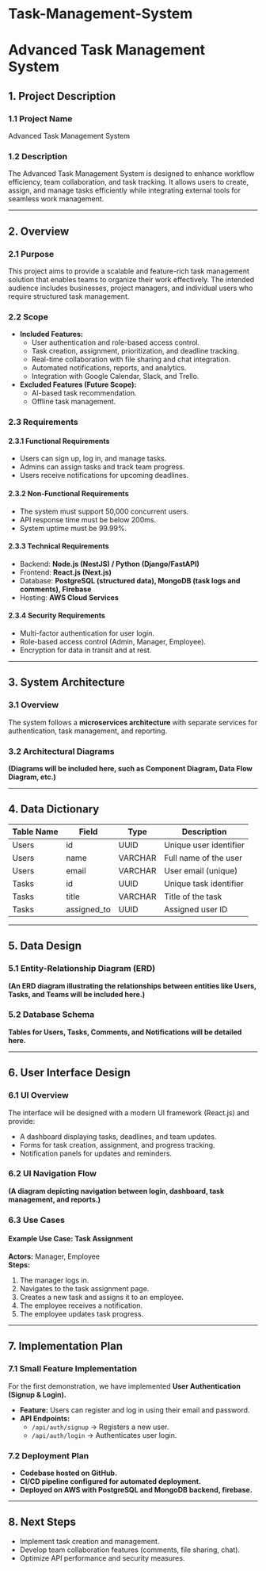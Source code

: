 # Task-Management-System

# Advanced Task Management System

## 1. Project Description

### 1.1 Project Name
Advanced Task Management System

### 1.2 Description
The Advanced Task Management System is designed to enhance workflow efficiency, team collaboration, and task tracking. It allows users to create, assign, and manage tasks efficiently while integrating external tools for seamless work management.

---

## 2. Overview

### 2.1 Purpose
This project aims to provide a scalable and feature-rich task management solution that enables teams to organize their work effectively. The intended audience includes businesses, project managers, and individual users who require structured task management.

### 2.2 Scope
- **Included Features:**
  - User authentication and role-based access control.
  - Task creation, assignment, prioritization, and deadline tracking.
  - Real-time collaboration with file sharing and chat integration.
  - Automated notifications, reports, and analytics.
  - Integration with Google Calendar, Slack, and Trello.
- **Excluded Features (Future Scope):**
  - AI-based task recommendation.
  - Offline task management.

### 2.3 Requirements

#### 2.3.1 Functional Requirements
- Users can sign up, log in, and manage tasks.
- Admins can assign tasks and track team progress.
- Users receive notifications for upcoming deadlines.

#### 2.3.2 Non-Functional Requirements
- The system must support 50,000 concurrent users.
- API response time must be below 200ms.
- System uptime must be 99.99%.

#### 2.3.3 Technical Requirements
- Backend: **Node.js (NestJS) / Python (Django/FastAPI)**
- Frontend: **React.js (Next.js)**
- Database: **PostgreSQL (structured data), MongoDB (task logs and comments), Firebase**
- Hosting: **AWS Cloud Services**

#### 2.3.4 Security Requirements
- Multi-factor authentication for user login.
- Role-based access control (Admin, Manager, Employee).
- Encryption for data in transit and at rest.

---

## 3. System Architecture

### 3.1 Overview
The system follows a **microservices architecture** with separate services for authentication, task management, and reporting.

### 3.2 Architectural Diagrams
**(Diagrams will be included here, such as Component Diagram, Data Flow Diagram, etc.)**

---

## 4. Data Dictionary

| Table Name | Field | Type | Description |
|------------|--------|------|-------------|
| Users | id | UUID | Unique user identifier |
| Users | name | VARCHAR | Full name of the user |
| Users | email | VARCHAR | User email (unique) |
| Tasks | id | UUID | Unique task identifier |
| Tasks | title | VARCHAR | Title of the task |
| Tasks | assigned_to | UUID | Assigned user ID |

---

## 5. Data Design

### 5.1 Entity-Relationship Diagram (ERD)
**(An ERD diagram illustrating the relationships between entities like Users, Tasks, and Teams will be included here.)**

### 5.2 Database Schema
**Tables for Users, Tasks, Comments, and Notifications will be detailed here.**

---

## 6. User Interface Design

### 6.1 UI Overview
The interface will be designed with a modern UI framework (React.js) and provide:
- A dashboard displaying tasks, deadlines, and team updates.
- Forms for task creation, assignment, and progress tracking.
- Notification panels for updates and reminders.

### 6.2 UI Navigation Flow
**(A diagram depicting navigation between login, dashboard, task management, and reports.)**

### 6.3 Use Cases
#### Example Use Case: Task Assignment
**Actors:** Manager, Employee  
**Steps:**
1. The manager logs in.
2. Navigates to the task assignment page.
3. Creates a new task and assigns it to an employee.
4. The employee receives a notification.
5. The employee updates task progress.

---

## 7. Implementation Plan

### 7.1 Small Feature Implementation
For the first demonstration, we have implemented **User Authentication (Signup & Login).**
- **Feature:** Users can register and log in using their email and password.
- **API Endpoints:**
  - `/api/auth/signup` → Registers a new user.
  - `/api/auth/login` → Authenticates user login.

### 7.2 Deployment Plan
- **Codebase hosted on GitHub.**
- **CI/CD pipeline configured for automated deployment.**
- **Deployed on AWS with PostgreSQL and MongoDB backend, firebase.**

---

## 8. Next Steps
- Implement task creation and management.
- Develop team collaboration features (comments, file sharing, chat).
- Optimize API performance and security measures.


